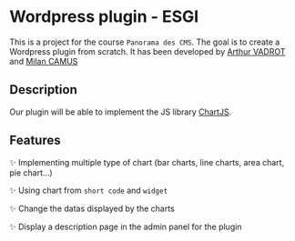 # Wordpress plugin - ESGI
This is a project for the course `Panorama des CMS`. The goal is to create a Wordpress plugin from scratch. 
It has been developed by [Arthur VADROT](https://github.com/Haborym) and [Milan CAMUS](https://github.com/MisterGoodDeal)

## Description
Our plugin will be able to implement the JS library [ChartJS](https://www.chartjs.org/).

## Features
✨ Implementing multiple type of chart (bar charts, line charts, area chart, pie chart...)

✨ Using chart from `short code` and `widget`

✨ Change the datas displayed by the charts

✨ Display a description page in the admin panel for the plugin

